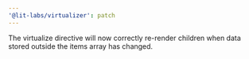 ```yaml
---
'@lit-labs/virtualizer': patch
---
```


The virtualize directive will now correctly re-render children when data stored outside the items array has changed.
